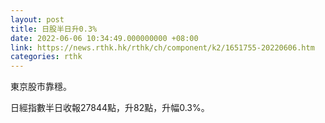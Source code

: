 ```yaml
---
layout: post
title: 日股半日升0.3%
date: 2022-06-06 10:34:49.000000000 +08:00
link: https://news.rthk.hk/rthk/ch/component/k2/1651755-20220606.htm
categories: rthk
---
```


東京股市靠穩。

日經指數半日收報27844點，升82點，升幅0.3%。
